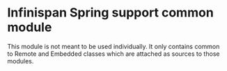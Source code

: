 Infinispan Spring support common module
====================================

This module is not meant to be used individually. It only contains common to Remote and Embedded classes which are attached as sources to those modules.
